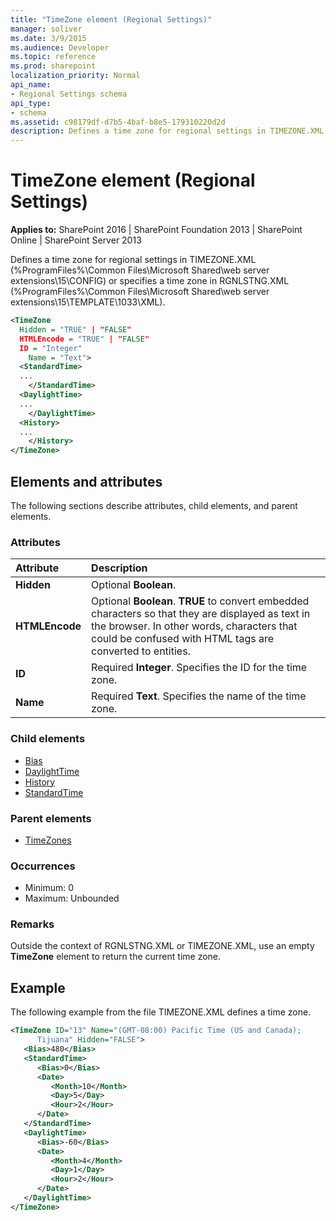 ```yaml
---
title: "TimeZone element (Regional Settings)"
manager: soliver
ms.date: 3/9/2015
ms.audience: Developer
ms.topic: reference
ms.prod: sharepoint
localization_priority: Normal
api_name:
- Regional Settings schema
api_type:
- schema
ms.assetid: c98179df-d7b5-4baf-b8e5-179310220d2d
description: Defines a time zone for regional settings in TIMEZONE.XML or specifies a time zone in RGNLSTNG.XML.
---
```


# TimeZone element (Regional Settings)

**Applies to:** SharePoint 2016 | SharePoint Foundation 2013 | SharePoint Online | SharePoint Server 2013
  
Defines a time zone for regional settings in TIMEZONE.XML (%ProgramFiles%\Common Files\Microsoft Shared\web server extensions\15\CONFIG) or specifies a time zone in RGNLSTNG.XML (%ProgramFiles%\Common Files\Microsoft Shared\web server extensions\15\TEMPLATE\1033\XML).
  
```XML
<TimeZone
  Hidden = "TRUE" | "FALSE"
  HTMLEncode = "TRUE" | "FALSE"
  ID = "Integer"
    Name = "Text">
  <StandardTime>
  ...
    </StandardTime>
  <DaylightTime>
  ...
    </DaylightTime>
  <History>
  ...
    </History>
</TimeZone>
```

## Elements and attributes

The following sections describe attributes, child elements, and parent elements.

### Attributes

|**Attribute**|**Description**|
|:-----|:-----|
|**Hidden** <br/> |Optional **Boolean**.  <br/> |
|**HTMLEncode** <br/> |Optional **Boolean**. **TRUE** to convert embedded characters so that they are displayed as text in the browser. In other words, characters that could be confused with HTML tags are converted to entities.  <br/> |
|**ID** <br/> |Required **Integer**. Specifies the ID for the time zone.  <br/> |
|**Name** <br/> |Required **Text**. Specifies the name of the time zone.  <br/> |
   
### Child elements

- [Bias](bias-element-regional-settings.md)
- [DaylightTime](daylighttime-element-regional-settings.md)
- [History](history-element-regional-settings.md)
- [StandardTime](standardtime-element-regional-settings.md)
   
### Parent elements

- [TimeZones](timezones-element-regional-settings.md)
   
### Occurrences

- Minimum: 0
- Maximum: Unbounded  
   
### Remarks

Outside the context of RGNLSTNG.XML or TIMEZONE.XML, use an empty **TimeZone** element to return the current time zone. 
  
## Example

The following example from the file TIMEZONE.XML defines a time zone.
  
```XML
<TimeZone ID="13" Name="(GMT-08:00) Pacific Time (US and Canada); 
      Tijuana" Hidden="FALSE">
   <Bias>480</Bias>
   <StandardTime>
      <Bias>0</Bias>
      <Date>
         <Month>10</Month>
         <Day>5</Day>
         <Hour>2</Hour>
      </Date>
   </StandardTime>
   <DaylightTime>
      <Bias>-60</Bias>
      <Date>
         <Month>4</Month>
         <Day>1</Day>
         <Hour>2</Hour>
      </Date>
   </DaylightTime>
</TimeZone>
```


